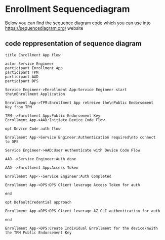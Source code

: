 # Enrollment Sequencediagram
Below you can find the sequence diagram code which you can use into https://sequencediagram.org/ website


## code reppresentation of sequence diagram

    title Enrollment App flow

    actor Service Engineer
    participant Enrollment App
    participant TPM
    participant AAD
    participant DPS

    Service Engineer->Enrollment App:Service Engineer start the\nEnrollment Application

    Enrollment App->TPM:Enrollment App retreive the\nPublic Endorsement Key from TPM

    TPM-->Enrollment App:Public Endorsement Key
    Enrollment App->AAD:Initiate Device Code Flow

    opt Device Code auth flow

    Enrollment App->Service Engineer:Authentication required\nto connect to DPS

    Service Engineer->AAD:User Authenticate with Device Code Flow

    AAD-->Service Engineer:Auth done

    AAD-->Enrollment App:Access Token

    Enrollment App<--Service Engineer:Auth Completed

    Enrollment App->DPS:DPS Client leverage Access Token for auth

    end

    opt DefaultCredential approach

    Enrollment App->DPS:DPS Client leverage AZ CLI authentication for auth

    end

    Enrollment App->DPS:Create Individual Enrollment for the device\nwith the TPM Public Endorsement Key
